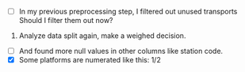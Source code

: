 
- [ ] In my previous preprocessing step, I filtered out unused transports
Should I filter them out now?
1) Analyze data split again, make a weighed decision.
- [ ] And found more null values in other columns like station code.
- [x] Some platforms are numerated like this: 1/2